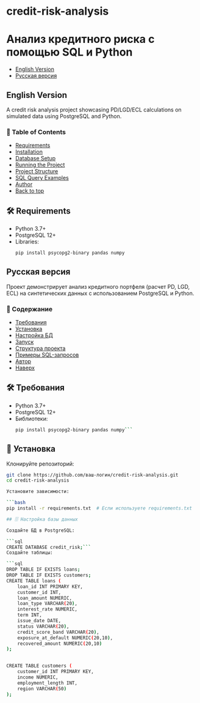 # credit-risk-analysis
# Анализ кредитного риска с помощью SQL и Python
- [English Version](#english-version)
- [Русская версия](#russian-version)

<a id="english-version"></a>
## English Version
A credit risk analysis project showcasing PD/LGD/ECL calculations on simulated data using PostgreSQL and Python.

### 📌 Table of Contents
- [Requirements](#-requirements)
- [Installation](#-installation)
- [Database Setup](#-database-setup)
- [Running the Project](#-running-the-project)
- [Project Structure](#-project-structure)
- [SQL Query Examples](#-sql-query-examples)
- [Author](#-author)
- [Back to top](#credit-risk-analysis)


## 🛠 Requirements
- Python 3.7+
- PostgreSQL 12+
- Libraries:
  ```bash
  pip install psycopg2-binary pandas numpy

<a id="russian-version"></a>
## Русская версия
Проект демонстрирует анализ кредитного портфеля (расчет PD, LGD, ECL) на синтетических данных с использованием PostgreSQL и Python.

### 📌 Содержание
- [Требования](#-требования)
- [Установка](#-установка)
- [Настройка БД](#-настройка-базы-данных)
- [Запуск](#-запуск)
- [Структура проекта](#-структура-проекта)
- [Примеры SQL-запросов](#-примеры-sql-запросов)
- [Автор](#-автор)
- [Наверх](#credit-risk-analysis)

## 🛠 Требования
- Python 3.7+
- PostgreSQL 12+
- Библиотеки:
  ```bash
  pip install psycopg2-binary pandas numpy```


## 🔧 Установка
Клонируйте репозиторий:

```bash
git clone https://github.com/ваш-логин/credit-risk-analysis.git
cd credit-risk-analysis

Установите зависимости:

```bash
pip install -r requirements.txt  # Если используете requirements.txt

## 🗄 Настройка базы данных

Создайте БД в PostgreSQL:

```sql
CREATE DATABASE credit_risk;```
Создайте таблицы:

```sql
DROP TABLE IF EXISTS loans;
DROP TABLE IF EXISTS customers;
CREATE TABLE loans (
    loan_id INT PRIMARY KEY,
    customer_id INT,
    loan_amount NUMERIC,
    loan_type VARCHAR(20),
    interest_rate NUMERIC,
    term INT,
	issue_date DATE,
    status VARCHAR(20),
	credit_score_band VARCHAR(20),
	exposure_at_default NUMERIC(20,10),
    recovered_amount NUMERIC(20,10)
);
  

CREATE TABLE customers (
    customer_id INT PRIMARY KEY,
    income NUMERIC,
    employment_length INT,
    region VARCHAR(50)
);
